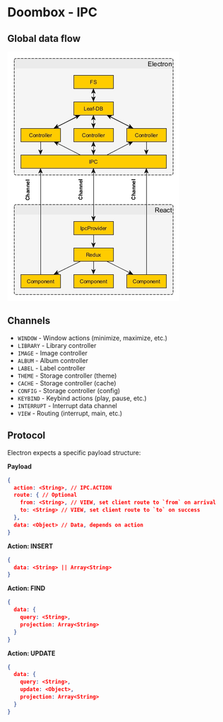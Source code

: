 # Doombox - IPC

## Global data flow

![Global IPC data flow](./assets/ipc-global.jpg)

## Channels

- `WINDOW` - Window actions (minimize, maximize, etc.)
- `LIBRARY` - Library controller
- `IMAGE` - Image controller
- `ALBUM` - Album controller
- `LABEL` - Label controller
- `THEME` - Storage controller (theme)
- `CACHE` - Storage controller (cache)
- `CONFIG` - Storage controller (config)
- `KEYBIND` - Keybind actions (play, pause, etc.)
- `INTERRUPT` - Interrupt data channel
- `VIEW` - Routing (interrupt, main, etc.)

## Protocol

Electron expects a specific payload structure:

**Payload**

```JSON
{
  action: <String>, // IPC.ACTION
  route: { // Optional
    from: <String>, // VIEW, set client route to `from` on arrival
    to: <String> // VIEW, set client route to `to` on success
  },
  data: <Object> // Data, depends on action
}
```

**Action: INSERT**

```JSON
{
  data: <String> || Array<String>
}
```

**Action: FIND**

```JSON
{
  data: {
    query: <String>,
    projection: Array<String>
  }
}
```

**Action: UPDATE**

```JSON
{
  data: {
    query: <String>,
    update: <Object>,
    projection: Array<String>
  }
}
```
